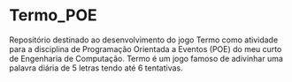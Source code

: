 # Termo_POE
Repositório destinado ao desenvolvimento do jogo Termo como atividade para a disciplina de Programação Orientada a Eventos (POE) do meu curto de Engenharia de Computação. Termo é um jogo famoso de adivinhar uma palavra diária de 5 letras tendo até 6 tentativas.
